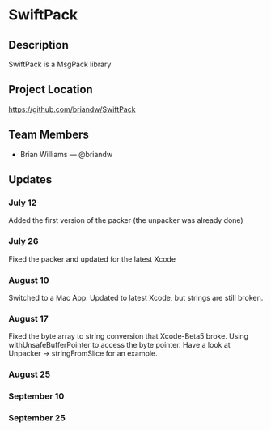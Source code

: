 # SwiftPack

## Description

SwiftPack is a MsgPack library

## Project Location

https://github.com/briandw/SwiftPack

## Team Members

- Brian Williams — @briandw

## Updates

### July 12
Added the first version of the packer (the unpacker was already done)

### July 26
Fixed the packer and updated for the latest Xcode

### August 10
Switched to a Mac App. Updated to latest Xcode, but strings are still broken.

### August 17
Fixed the byte array to string conversion that Xcode-Beta5 broke. Using withUnsafeBufferPointer to access the byte pointer. Have a look at Unpacker -> stringFromSlice for an example.

### August 25

### September 10

### September 25